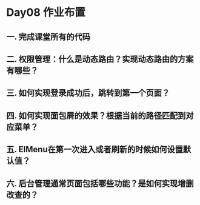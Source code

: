# Day08 作业布置

## 一. 完成课堂所有的代码









## 二. 权限管理：什么是动态路由？实现动态路由的方案有哪些？









## 三. 如何实现登录成功后，跳转到第一个页面？









## 四. 如何实现面包屑的效果？根据当前的路径匹配到对应菜单？









## 五. ElMenu在第一次进入或者刷新的时候如何设置默认值？











## 六. 后台管理通常页面包括哪些功能？是如何实现增删改查的？













































































































































